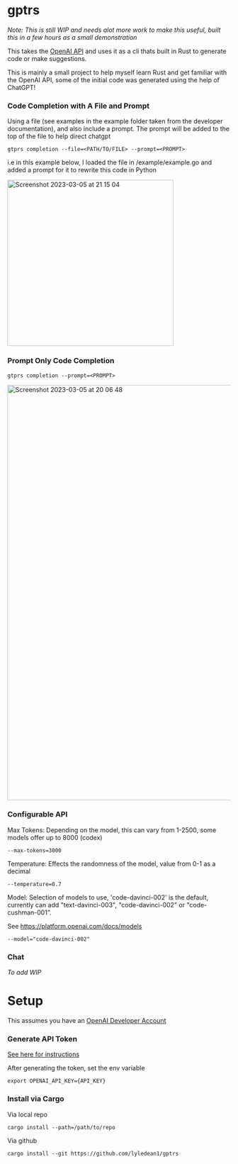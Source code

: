 # gptrs

*Note: This is still WIP and needs alot more work to make this useful, built this in a few hours as a small demonstration*

This takes the [OpenAI API](https://platform.openai.com/) and uses it as a cli thats built in Rust to generate code or make suggestions.

This is mainly a small project to help myself learn Rust and get familiar with the OpenAI API, some of the initial code was generated using the help of ChatGPT!


### Code Completion with A File and Prompt


Using a file (see examples in the example folder taken from the developer documentation), and also include a prompt. The prompt will be added to the top of the file to help direct chatgpt

```
gtprs completion --file=<PATH/TO/FILE> --prompt=<PROMPT>
```

i.e in this example below, I loaded the file in /example/example.go and added a prompt for it to rewrite this code in Python

<img width="375" alt="Screenshot 2023-03-05 at 21 15 04" src="https://user-images.githubusercontent.com/20296911/222988385-8f4ec20a-221c-416b-82ef-5d6fdf75f29f.png">


### Prompt Only Code Completion

```
gtprs completion --prompt=<PROMPT>
```

<img width="937" alt="Screenshot 2023-03-05 at 20 06 48" src="https://user-images.githubusercontent.com/20296911/222983863-05122116-43af-4146-8db3-0d348d395d9e.png">

### Configurable API

Max Tokens: Depending on the model, this can vary from 1-2500, some models offer up to 8000 (codex)
```
--max-tokens=3000
```

Temperature: Effects the randomness of the model, value from 0-1 as a decimal
```
--temperature=0.7
```

Model: Selection of models to use, 'code-davinci-002' is the default, currently can add "text-davinci-003", "code-davinci-002" or "code-cushman-001".

See https://platform.openai.com/docs/models

```
--model="code-davinci-002"
```

### Chat 

*To add WIP*

# Setup

This assumes you have an [OpenAI Developer Account](https://platform.openai.com/)

### Generate API Token 

[See here for instructions](https://platform.openai.com/account/api-keys)

After generating the token, set the env variable 
```
export OPENAI_API_KEY={API_KEY}
```

### Install via Cargo 

Via local repo
```
cargo install --path=/path/to/repo
```

Via github
```
cargo install --git https://github.com/lyledean1/gptrs
```
